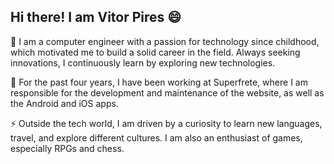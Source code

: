 ## Hi there! I am Vitor Pires 😄

💬 I am a computer engineer with a passion for technology since childhood, which motivated me to build a solid career in the field. Always seeking innovations, I continuously learn by exploring new technologies.

🔭 For the past four years, I have been working at Superfrete, where I am responsible for the development and maintenance of the website, as well as the Android and iOS apps.

⚡ Outside the tech world, I am driven by a curiosity to learn new languages, travel, and explore different cultures. I am also an enthusiast of games, especially RPGs and chess.
